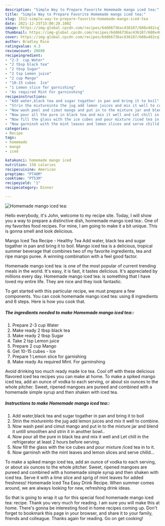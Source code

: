 ```yaml
---
description: "Simple Way to Prepare Favorite Homemade mango iced tea:"
title: "Simple Way to Prepare Favorite Homemade mango iced tea:"
slug: 1512-simple-way-to-prepare-favorite-homemade-mango-iced-tea
date: 2021-12-25T15:00:20.180Z
image: https://img-global.cpcdn.com/recipes/6dd66736ac436187/680x482cq70/homemade-mango-iced-tea-recipe-main-photo.jpg
thumbnail: https://img-global.cpcdn.com/recipes/6dd66736ac436187/680x482cq70/homemade-mango-iced-tea-recipe-main-photo.jpg
cover: https://img-global.cpcdn.com/recipes/6dd66736ac436187/680x482cq70/homemade-mango-iced-tea-recipe-main-photo.jpg
author: Bradley Rice
ratingvalue: 4.3
reviewcount: 20690
recipeingredient:
- "2-3  cup Water"
- "2 tbsp black tea"
- "2 tbsp Sugar"
- "2 tsp Lemon juice"
- "2 cup Mango"
- "10-15 cubes  Ice"
- "1 Lemon slice for garnishing"
- "As required Mint For garninshing"
recipeinstructions:
- "Add water,black tea and sugar togather in pan and bring it to boil"
- "Strin the mixtureinto the jug add lemon juices and mix it well to combine."
- "Now wash peel and cimut mango and put in to the mixture jar and blend it untill smoothen and strin it in another bowl.."
- "Now pour all the pure in black tea and mix it well and Let chill in the refrigerator at least 2 hours before serving."
- "Now fill the glass with the ice cubes and pour mixture /iced tea in to it."
- "Now garninsh with the mint leaves and lemon slices and serve chilld..."
categories:
- Recipe
tags:
- homemade
- mango
- iced

katakunci: homemade mango iced 
nutrition: 150 calories
recipecuisine: American
preptime: "PT40M"
cooktime: "PT53M"
recipeyield: "1"
recipecategory: Dinner

---
```



![Homemade mango iced tea:](https://img-global.cpcdn.com/recipes/6dd66736ac436187/680x482cq70/homemade-mango-iced-tea-recipe-main-photo.jpg)

Hello everybody, it's John, welcome to my recipe site. Today, I will show you a way to prepare a distinctive dish, homemade mango iced tea:. One of my favorites food recipes. For mine, I am going to make it a bit unique. This is gonna smell and look delicious.

Mango Iced Tea Recipe - Healthy Tea Add water, black tea and sugar togather in pan and bring it to boil. Mango iced tea is a delicious, tropical summer beverage that combines two of my favorite ingredients, tea and ripe mango puree. A winning combination with a feel good factor.

Homemade mango iced tea: is one of the most popular of current trending meals in the world. It's easy, it is fast, it tastes delicious. It's appreciated by millions every day. Homemade mango iced tea: is something that I have loved my entire life. They are nice and they look fantastic.


To get started with this particular recipe, we must prepare a few components. You can cook homemade mango iced tea: using 8 ingredients and 6 steps. Here is how you cook that.

<!--inarticleads1-->

##### The ingredients needed to make Homemade mango iced tea::

1. Prepare 2-3  cup Water
1. Make ready 2 tbsp black tea
1. Make ready 2 tbsp Sugar
1. Take 2 tsp Lemon juice
1. Prepare 2 cup Mango
1. Get 10-15 cubes - Ice
1. Prepare 1 Lemon slice for garnishing
1. Make ready As required Mint. For garninshing


Avoid drinking too much ready made Ice tea. Cool off with these delicious flavored iced tea recipes you can make at home. To make a spiked mango iced tea, add an ounce of vodka to each serving, or about six ounces to the whole pitcher. Sweet, ripened mangoes are pureed and combined with a homemade simple syrup and then shaken with iced tea. 

<!--inarticleads2-->

##### Instructions to make Homemade mango iced tea::

1. Add water,black tea and sugar togather in pan and bring it to boil
1. Strin the mixtureinto the jug add lemon juices and mix it well to combine.
1. Now wash peel and cimut mango and put in to the mixture jar and blend it untill smoothen and strin it in another bowl..
1. Now pour all the pure in black tea and mix it well and Let chill in the refrigerator at least 2 hours before serving.
1. Now fill the glass with the ice cubes and pour mixture /iced tea in to it.
1. Now garninsh with the mint leaves and lemon slices and serve chilld...


To make a spiked mango iced tea, add an ounce of vodka to each serving, or about six ounces to the whole pitcher. Sweet, ripened mangoes are pureed and combined with a homemade simple syrup and then shaken with iced tea. Serve it with a lime slice and sprig of mint leaves for added freshness! Homemade Iced Tea Easy Drink Recipe. When summer comes around, we are always looking for new, refreshing drink ideas. 

So that is going to wrap it up for this special food homemade mango iced tea: recipe. Thank you very much for reading. I am sure you will make this at home. There's gonna be interesting food in home recipes coming up. Don't forget to bookmark this page in your browser, and share it to your family, friends and colleague. Thanks again for reading. Go on get cooking!
